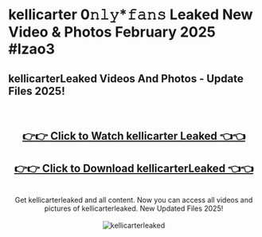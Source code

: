 # kellicarter 0𝚗𝚕𝚢*𝚏𝚊𝚗𝚜 Leaked New Video & Photos February 2025 #lzao3

<h2>kellicarterLeaked Videos And Photos - Update Files 2025!</h2>
<br>
<div align="center">
<h2><a href="https://mediaupload.pro?title=kellicarter&ref=11F" rel="nofollow">👉👉 Click to Watch kellicarter Leaked 👈👈</a></h2>
<h2><a href="https://mediaupload.pro?title=kellicarter&ref=11F" rel="nofollow">👉👉 Click to Download kellicarterLeaked 👈👈</a></h2>
<br>
Get kellicarterleaked and all content. Now you can access all videos and pictures of kellicarterleaked. New Updated Files 2025!
<br>
<br>
<a href="https://mediaupload.pro?title=kellicarter&ref=11F" rel="nofollow" data-target="animated-image.originalLink"><img src="https://i.ibb.co/Gkj2r4b/banner.png" alt="kellicarterleaked" style="max-width: 100%; display: inline-block;" data-target="animated-image.originalImage"></a>
</div>
<br>

